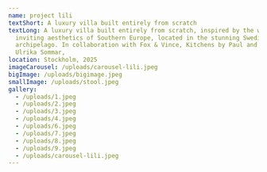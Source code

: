 ```yaml
---
name: project lili
textShort: A luxury villa built entirely from scratch
textLong: A luxury villa built entirely from scratch, inspired by the warm and
  inviting aesthetics of Southern Europe, located in the stunning Swedish
  archipelago. In collaboration with Fox & Vince, Kitchens by Paul and landscape architect
  Ulrika Sommar,
location: Stockholm, 2025
imageCarousel: /uploads/carousel-lili.jpeg
bigImage: /uploads/bigimage.jpeg
smallImage: /uploads/stool.jpeg
gallery:
  - /uploads/1.jpeg
  - /uploads/2.jpeg
  - /uploads/3.jpeg
  - /uploads/4.jpeg
  - /uploads/6.jpeg
  - /uploads/7.jpeg
  - /uploads/8.jpeg
  - /uploads/9.jpeg
  - /uploads/carousel-lili.jpeg
---
```


